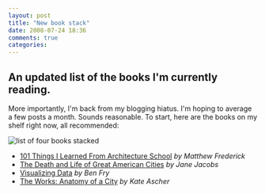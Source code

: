 ```yaml
---
layout: post
title: "New book stack"
date: 2008-07-24 18:36
comments: true
categories:
---
```

## An updated list of the books I'm currently reading.

More importantly, I'm back from my blogging hiatus. I'm hoping to average a few posts a month. Sounds reasonable. To start, here are the books on my shelf right now, all recommended:

<div class="image-wrapper">
  <img src="{{ root_url }}/assets/posts/new-book-stack/bookstack2.jpg" alt="list of four books stacked" title="bookstack2" class="scale" />
</div>

*   [101 Things I Learned From Architecture School][1] *by Matthew Frederick*
*   [The Death and Life of Great American Cities][2] *by Jane Jacobs*
*   [Visualizing Data][3] *by Ben Fry*
*   [The Works: Anatomy of a City][4] *by Kate Ascher*

 [1]: http://www.amazon.com/101-Things-Learned-Architecture-School/dp/0262062666/ref=pd_bbs_sr_1?ie=UTF8&s=books&qid=1216877004&sr=8-1
 [2]: http://www.amazon.com/Death-American-Cities-Modern-Library/dp/0679600477/ref=pd_bbs_sr_1?ie=UTF8&s=books&qid=1216877051&sr=1-1
 [3]: http://www.amazon.com/Visualizing-Data-Ben-Fry/dp/0596514557/ref=pd_bbs_sr_1?ie=UTF8&s=books&qid=1216877115&sr=8-1
 [4]: http://www.amazon.com/Works-Anatomy-City-Kate-Ascher/dp/0143112708/ref=pd_bbs_1?ie=UTF8&s=books&qid=1216877175&sr=8-1
